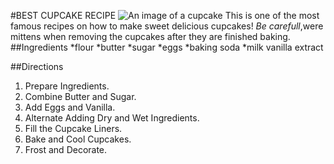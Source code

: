 #BEST CUPCAKE RECIPE
![An image of a cupcake](https://www.google.com/url?sa=i&url=https%3A%2F%2Fbeyondfrosting.com%2Fmoist-vanilla-cupcakes%2Fcomment-page-7%2F&psig=AOvVaw2_WRozdrR11AlwCo5z2P-F&ust=1731998497122000&source=images&cd=vfe&opi=89978449&ved=0CBQQjRxqFwoTCJCGhbCj5YkDFQAAAAAdAAAAABAE)
This is one of the most famous recipes on how to make sweet delicious cupcakes! _Be carefull_,were mittens when removing the cupcakes after they are finished baking.
##Ingredients
*flour
*butter
*sugar
*eggs
*baking soda
*milk
vanilla extract

##Directions

1.  Prepare Ingredients.
2.  Combine Butter and Sugar.
3.  Add Eggs and Vanilla.
4.  Alternate Adding Dry and Wet Ingredients.
5.  Fill the Cupcake Liners.
6.  Bake and Cool Cupcakes.
7.  Frost and Decorate.